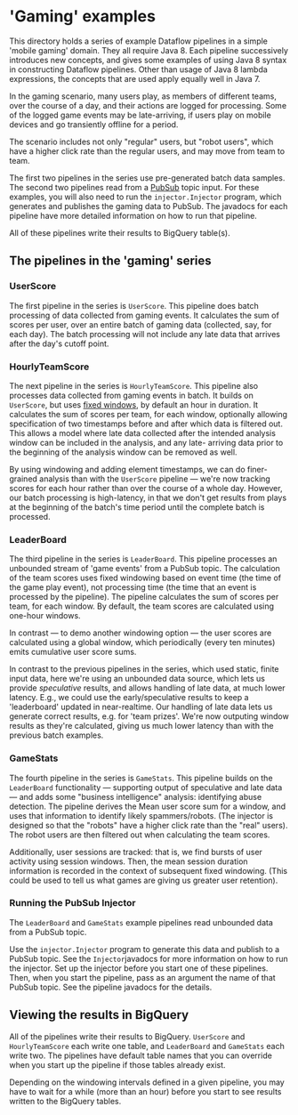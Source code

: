 
# 'Gaming' examples


This directory holds a series of example Dataflow pipelines in a simple 'mobile
gaming' domain. They all require Java 8.  Each pipeline successively introduces
new concepts, and gives some examples of using Java 8 syntax in constructing
Dataflow pipelines. Other than usage of Java 8 lambda expressions, the concepts
that are used apply equally well in Java 7.

In the gaming scenario, many users play, as members of different teams, over
the course of a day, and their actions are logged for processing. Some of the
logged game events may be late-arriving, if users play on mobile devices and go
transiently offline for a period.

The scenario includes not only "regular" users, but "robot users", which have a
higher click rate than the regular users, and may move from team to team.

The first two pipelines in the series use pre-generated batch data samples. The
second two pipelines read from a [PubSub](https://cloud.google.com/pubsub/)
topic input.  For these examples, you will also need to run the
`injector.Injector` program, which generates and publishes the gaming data to
PubSub. The javadocs for each pipeline have more detailed information on how to
run that pipeline.

All of these pipelines write their results to BigQuery table(s).


## The pipelines in the 'gaming' series

### UserScore

The first pipeline in the series is `UserScore`. This pipeline does batch
processing of data collected from gaming events. It calculates the sum of
scores per user, over an entire batch of gaming data (collected, say, for each
day). The batch processing will not include any late data that arrives after
the day's cutoff point.

### HourlyTeamScore

The next pipeline in the series is `HourlyTeamScore`. This pipeline also
processes data collected from gaming events in batch. It builds on `UserScore`,
but uses [fixed windows](https://cloud.google.com/dataflow/model/windowing), by
default an hour in duration. It calculates the sum of scores per team, for each
window, optionally allowing specification of two timestamps before and after
which data is filtered out. This allows a model where late data collected after
the intended analysis window can be included in the analysis, and any late-
arriving data prior to the beginning of the analysis window can be removed as
well.

By using windowing and adding element timestamps, we can do finer-grained
analysis than with the `UserScore` pipeline — we're now tracking scores for
each hour rather than over the course of a whole day. However, our batch
processing is high-latency, in that we don't get results from plays at the
beginning of the batch's time period until the complete batch is processed.

### LeaderBoard

The third pipeline in the series is `LeaderBoard`. This pipeline processes an
unbounded stream of 'game events' from a PubSub topic. The calculation of the
team scores uses fixed windowing based on event time (the time of the game play
event), not processing time (the time that an event is processed by the
pipeline). The pipeline calculates the sum of scores per team, for each window.
By default, the team scores are calculated using one-hour windows.

In contrast — to demo another windowing option — the user scores are calculated
using a global window, which periodically (every ten minutes) emits cumulative
user score sums.

In contrast to the previous pipelines in the series, which used static, finite
input data, here we're using an unbounded data source, which lets us provide
_speculative_ results, and allows handling of late data, at much lower latency.
E.g., we could use the early/speculative results to keep a 'leaderboard'
updated in near-realtime. Our handling of late data lets us generate correct
results, e.g. for 'team prizes'. We're now outputing window results as they're
calculated, giving us much lower latency than with the previous batch examples.

### GameStats

The fourth pipeline in the series is `GameStats`. This pipeline builds
on the `LeaderBoard` functionality — supporting output of speculative and late
data — and adds some "business intelligence" analysis: identifying abuse
detection. The pipeline derives the Mean user score sum for a window, and uses
that information to identify likely spammers/robots. (The injector is designed
so that the "robots" have a higher click rate than the "real" users). The robot
users are then filtered out when calculating the team scores.

Additionally, user sessions are tracked: that is, we find bursts of user
activity using session windows. Then, the mean session duration information is
recorded in the context of subsequent fixed windowing. (This could be used to
tell us what games are giving us greater user retention).

### Running the PubSub Injector

The `LeaderBoard` and `GameStats` example pipelines read unbounded data
from a PubSub topic.

Use the `injector.Injector` program to generate this data and publish to a
PubSub topic. See the `Injector`javadocs for more information on how to run the
injector. Set up the injector before you start one of these pipelines. Then,
when you start the pipeline, pass as an argument the name of that PubSub topic.
See the pipeline javadocs for the details.

## Viewing the results in BigQuery

All of the pipelines write their results to BigQuery.  `UserScore` and
`HourlyTeamScore` each write one table, and `LeaderBoard` and
`GameStats` each write two. The pipelines have default table names that
you can override when you start up the pipeline if those tables already exist.

Depending on the windowing intervals defined in a given pipeline, you may have
to wait for a while (more than an hour) before you start to see results written
to the BigQuery tables.

